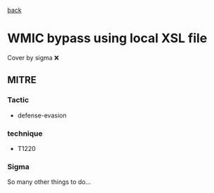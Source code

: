 [back](../index.md)
# WMIC bypass using local XSL file
Cover by sigma :x: 

## MITRE
### Tactic
  - defense-evasion

### technique
  - T1220

### Sigma

 So many other things to do...